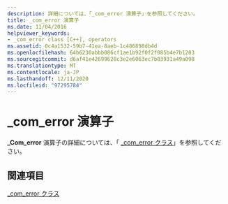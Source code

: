 ```yaml
---
description: 詳細については、「_com_error 演算子」を参照してください。
title: _com_error 演算子
ms.date: 11/04/2016
helpviewer_keywords:
- _com_error class [C++], operators
ms.assetid: 0c4a1532-59b7-41ea-8aeb-1c486898db4d
ms.openlocfilehash: 64b6230abbb086cf1ae1b92f0f2f085b4e7b1203
ms.sourcegitcommit: d6af41e42699628c3e2e6063ec7b03931a49a098
ms.translationtype: MT
ms.contentlocale: ja-JP
ms.lasthandoff: 12/11/2020
ms.locfileid: "97295784"
---
```

# <a name="_com_error-operators"></a>_com_error 演算子

**_Com_error** 演算子の詳細については、「 [_com_error クラス](../cpp/com-error-class.md)」を参照してください。

## <a name="see-also"></a>関連項目

[_com_error クラス](../cpp/com-error-class.md)
